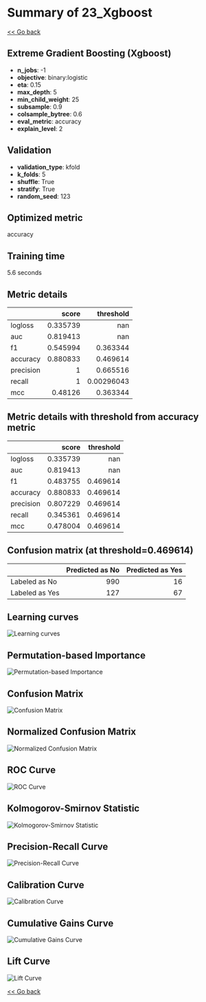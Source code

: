 # Summary of 23_Xgboost

[<< Go back](../README.md)


## Extreme Gradient Boosting (Xgboost)
- **n_jobs**: -1
- **objective**: binary:logistic
- **eta**: 0.15
- **max_depth**: 5
- **min_child_weight**: 25
- **subsample**: 0.9
- **colsample_bytree**: 0.6
- **eval_metric**: accuracy
- **explain_level**: 2

## Validation
 - **validation_type**: kfold
 - **k_folds**: 5
 - **shuffle**: True
 - **stratify**: True
 - **random_seed**: 123

## Optimized metric
accuracy

## Training time

5.6 seconds

## Metric details
|           |    score |    threshold |
|:----------|---------:|-------------:|
| logloss   | 0.335739 | nan          |
| auc       | 0.819413 | nan          |
| f1        | 0.545994 |   0.363344   |
| accuracy  | 0.880833 |   0.469614   |
| precision | 1        |   0.665516   |
| recall    | 1        |   0.00296043 |
| mcc       | 0.48126  |   0.363344   |


## Metric details with threshold from accuracy metric
|           |    score |   threshold |
|:----------|---------:|------------:|
| logloss   | 0.335739 |  nan        |
| auc       | 0.819413 |  nan        |
| f1        | 0.483755 |    0.469614 |
| accuracy  | 0.880833 |    0.469614 |
| precision | 0.807229 |    0.469614 |
| recall    | 0.345361 |    0.469614 |
| mcc       | 0.478004 |    0.469614 |


## Confusion matrix (at threshold=0.469614)
|                |   Predicted as No |   Predicted as Yes |
|:---------------|------------------:|-------------------:|
| Labeled as No  |               990 |                 16 |
| Labeled as Yes |               127 |                 67 |

## Learning curves
![Learning curves](learning_curves.png)

## Permutation-based Importance
![Permutation-based Importance](permutation_importance.png)
## Confusion Matrix

![Confusion Matrix](confusion_matrix.png)


## Normalized Confusion Matrix

![Normalized Confusion Matrix](confusion_matrix_normalized.png)


## ROC Curve

![ROC Curve](roc_curve.png)


## Kolmogorov-Smirnov Statistic

![Kolmogorov-Smirnov Statistic](ks_statistic.png)


## Precision-Recall Curve

![Precision-Recall Curve](precision_recall_curve.png)


## Calibration Curve

![Calibration Curve](calibration_curve_curve.png)


## Cumulative Gains Curve

![Cumulative Gains Curve](cumulative_gains_curve.png)


## Lift Curve

![Lift Curve](lift_curve.png)



[<< Go back](../README.md)
